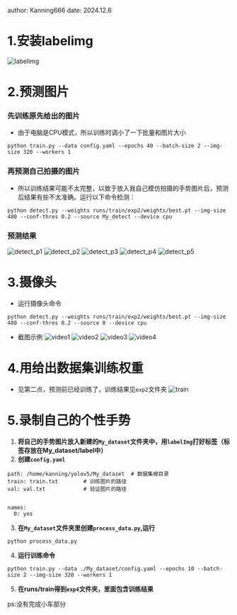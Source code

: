 author: Kanning666
date: 2024.12.6
# 1.安装labelimg
![labelimg](image/labelimg.png)

# 2.预测图片
### 先训练原先给出的图片
- 由于电脑是CPU模式，所以训练时调小了一下批量和图片大小
```
python train.py --data config.yaml --epochs 40 --batch-size 2 --img-size 320 --workers 1
```
### 再预测自己拍摄的图片
- 所以训练结果可能不太完整，以致于放入我自己模仿拍摄的手势图片后，预测后结果有些不太准确。运行以下命令检测：
```
python detect.py --weights runs/train/exp2/weights/best.pt --img-size 480 --conf-thres 0.2 --source My_detect --device cpu
```
### 预测结果
![detect_p1](image/detect_p1.jpg)
![detect_p2](image/detect_p2.jpg)
![detect_p3](image/detect_p3.jpg)
![detect_p4](image/detect_p4.jpg)
![detect_p5](image/detect_p5.jpg)

# 3.摄像头
- 运行摄像头命令
```
python detect.py --weights runs/train/exp2/weights/best.pt --img-size 480 --conf-thres 0.2 --source 0 --device cpu
```
- 截图示例
![video1](image/video1.png)
![video2](image/video2.png)
![video3](image/video3.png)
![video4](image/video4.png)


# 4.用给出数据集训练权重
- 见第二点，预测前已经训练了，训练结果见`exp2`文件夹
![train](image/train.png)

# 5.录制自己的个性手势
1. **将自己的手势图片放入新建的`My_dataset`文件夹中，用`labelImg`打好标签（标签存放在My_dataset/label中）**
2. **创建`config.yaml`**
```
path: /home/kanning/yolov5/My_dataset  # 数据集根目录
train: train.txt        # 训练图片的路径
val: val.txt            # 验证图片的路径


names:
  0: yes
```

3. **在`My_dataset`文件夹里创建`process_data.py`,运行**
```
python process_data.py
```
4. **运行训练命令**
```
python train.py --data ./My_dataset/config.yaml --epochs 10 --batch-size 2 --img-size 320 --workers 1
```
5. **在runs/train得到`exp4`文件夹，里面包含训练结果**


ps:没有完成小车部分

